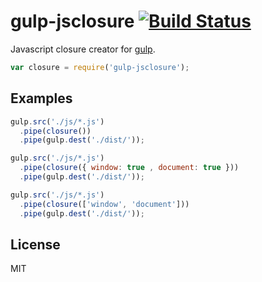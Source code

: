 gulp-jsclosure [![Build Status](https://travis-ci.org/jshcrowthe/gulp-jsclosure.svg?branch=master)](https://travis-ci.org/jshcrowthe/gulp-jsclosure)
=======================


Javascript closure creator for [gulp](https://github.com/gulpjs/gulp/).

```javascript
var closure = require('gulp-jsclosure');
```

## Examples

```javascript
gulp.src('./js/*.js')
  .pipe(closure())
  .pipe(gulp.dest('./dist/'));
```

```javascript
gulp.src('./js/*.js')
  .pipe(closure({ window: true , document: true }))
  .pipe(gulp.dest('./dist/'));
```

```javascript
gulp.src('./js/*.js')
  .pipe(closure(['window', 'document']))
  .pipe(gulp.dest('./dist/'));
```

## License

MIT
